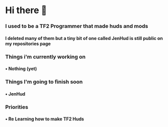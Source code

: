 <h1>Hi there 👋
<h3>I used to be a TF2 Programmer that made huds and mods
<h4>I deleted many of them but a tiny bit of one called JenHud is still public on my repositories page

<h3>Things i'm currently working on
<h4>• Nothing (yet)
  
<h3>Things I'm going to finish soon
<h4>• JenHud
  
<h3>Priorities
<h4>• Re Learning how to make TF2 Huds

